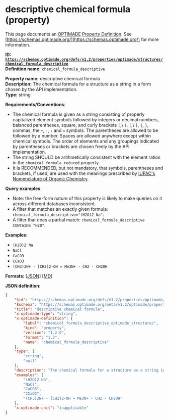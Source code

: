 # descriptive chemical formula (property)

This page documents an [OPTIMADE](https://www.optimade.org/) [Property Definition](https://schemas.optimade.org/#definitions). See [https://schemas.optimade.org/](https://schemas.optimade.org/) for more information.

**ID: [`https://schemas.optimade.org/defs/v1.2/properties/optimade/structures/chemical_formula_descriptive`](https://schemas.optimade.org/defs/v1.2/properties/optimade/structures/chemical_formula_descriptive.md)**  
**Definition name:** `chemical_formula_descriptive`

**Property name:** descriptive chemical formula  
**Description:** The chemical formula for a structure as a string in a form chosen by the API implementation.  
**Type:** string  

**Requirements/Conventions**:

- The chemical formula is given as a string consisting of properly capitalized element symbols followed by integers or decimal numbers, balanced parentheses, square, and curly brackets `(`,\ `)`, `[`,\ `]`, `{`, `}`, commas, the `+`, `-`, `:` and `=` symbols.
  The parentheses are allowed to be followed by a number.
  Spaces are allowed anywhere except within chemical symbols.
  The order of elements and any groupings indicated by parentheses or brackets are chosen freely by the API implementation.
- The string SHOULD be arithmetically consistent with the element ratios in the `chemical_formula_reduced` property.
- It is RECOMMENDED, but not mandatory, that symbols, parentheses and brackets, if used, are used with the meanings prescribed by [IUPAC's Nomenclature of Organic Chemistry](https://www.qmul.ac.uk/sbcs/iupac/bibliog/blue.html).

**Query examples**:

- Note: the free-form nature of this property is likely to make queries on it across different databases inconsistent.
- A filter that matches an exactly given formula: `chemical_formula_descriptive="(H2O)2 Na"`.
- A filter that does a partial match: `chemical_formula_descriptive CONTAINS "H2O"`.

**Examples:**

- `(H2O)2 Na`
- `NaCl`
- `CaCO3`
- `CCaO3`
- `(CH3)3N+ - [CH2]2-OH = Me3N+ - CH2 - CH2OH`

**Formats:** [[JSON](chemical_formula_descriptive.json)] [[MD](chemical_formula_descriptive.md)]

**JSON definition:**

``` json
{
    "$id": "https://schemas.optimade.org/defs/v1.2/properties/optimade/structures/chemical_formula_descriptive",
    "$schema": "https://schemas.optimade.org/meta/v1.2/optimade/property_definition.json",
    "title": "descriptive chemical formula",
    "x-optimade-type": "string",
    "x-optimade-definition": {
        "label": "chemical_formula_descriptive_optimade_structures",
        "kind": "property",
        "version": "1.2.0",
        "format": "1.2",
        "name": "chemical_formula_descriptive"
    },
    "type": [
        "string",
        "null"
    ],
    "description": "The chemical formula for a structure as a string in a form chosen by the API implementation.\n\n**Requirements/Conventions**:\n\n- The chemical formula is given as a string consisting of properly capitalized element symbols followed by integers or decimal numbers, balanced parentheses, square, and curly brackets `(`,\\ `)`, `[`,\\ `]`, `{`, `}`, commas, the `+`, `-`, `:` and `=` symbols.\n  The parentheses are allowed to be followed by a number.\n  Spaces are allowed anywhere except within chemical symbols.\n  The order of elements and any groupings indicated by parentheses or brackets are chosen freely by the API implementation.\n- The string SHOULD be arithmetically consistent with the element ratios in the `chemical_formula_reduced` property.\n- It is RECOMMENDED, but not mandatory, that symbols, parentheses and brackets, if used, are used with the meanings prescribed by [IUPAC's Nomenclature of Organic Chemistry](https://www.qmul.ac.uk/sbcs/iupac/bibliog/blue.html).\n\n**Query examples**:\n\n- Note: the free-form nature of this property is likely to make queries on it across different databases inconsistent.\n- A filter that matches an exactly given formula: `chemical_formula_descriptive=\"(H2O)2 Na\"`.\n- A filter that does a partial match: `chemical_formula_descriptive CONTAINS \"H2O\"`.",
    "examples": [
        "(H2O)2 Na",
        "NaCl",
        "CaCO3",
        "CCaO3",
        "(CH3)3N+ - [CH2]2-OH = Me3N+ - CH2 - CH2OH"
    ],
    "x-optimade-unit": "inapplicable"
}
```